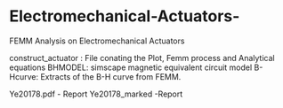 # Electromechanical-Actuators-
FEMM Analysis on Electromechanical Actuators 

construct_actuator : File conating the Plot, Femm process and Analytical equations 
BHMODEL: simscape magnetic equivalent circuit model
B-Hcurve: Extracts of the B-H curve from FEMM. 

Ye20178.pdf - Report 
Ye20178_marked -Report
